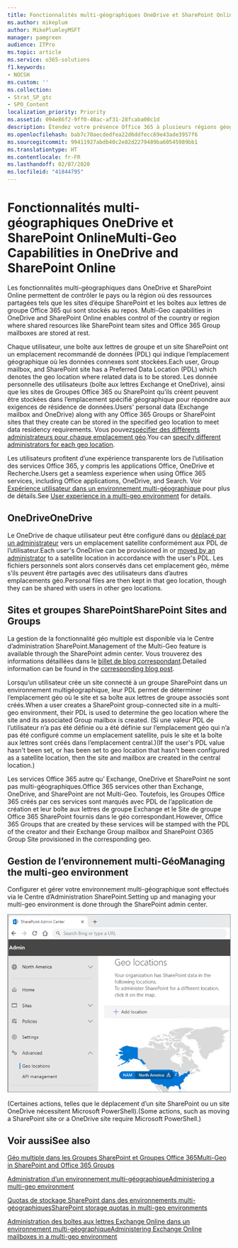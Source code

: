 ```yaml
---
title: Fonctionnalités multi-géographiques OneDrive et SharePoint Online
ms.author: mikeplum
author: MikePlumleyMSFT
manager: pamgreen
audience: ITPro
ms.topic: article
ms.service: o365-solutions
f1.keywords:
- NOCSH
ms.custom: ''
ms.collection:
- Strat_SP_gtc
- SPO_Content
localization_priority: Priority
ms.assetid: 094e86f2-9ff0-40ac-af31-28fcaba00c1d
description: Étendez votre présence Office 365 à plusieurs régions géographiques grâce aux fonctionnalités multi-géographiques dans OneDrive Online.
ms.openlocfilehash: bab7c70aecdedfea22d6ddfecc69e43ade3957f6
ms.sourcegitcommit: 99411927abdb40c2e82d2279489ba60545989bb1
ms.translationtype: HT
ms.contentlocale: fr-FR
ms.lasthandoff: 02/07/2020
ms.locfileid: "41844795"
---
```

# <a name="multi-geo-capabilities-in-onedrive-and-sharepoint-online"></a><span data-ttu-id="d0fb8-103">Fonctionnalités multi-géographiques OneDrive et SharePoint Online</span><span class="sxs-lookup"><span data-stu-id="d0fb8-103">Multi-Geo Capabilities in OneDrive and SharePoint Online</span></span>

<span data-ttu-id="d0fb8-104">Les fonctionnalités multi-géographiques dans OneDrive et SharePoint Online permettent de contrôler le pays ou la région où des ressources partagées tels que les sites d’équipe SharePoint et les boîtes aux lettres de groupe Office 365 qui sont stockés au repos. </span><span class="sxs-lookup"><span data-stu-id="d0fb8-104">Multi-Geo capabilities in OneDrive and SharePoint Online enables control of the country or region where shared resources like SharePoint team sites and Office 365 Group mailboxes are stored at rest.</span></span>

<span data-ttu-id="d0fb8-105">Chaque utilisateur, une boîte aux lettres de groupe et un site SharePoint ont un emplacement recommandé de données (PDL) qui indique l’emplacement géographique où les données connexes sont stockées.</span><span class="sxs-lookup"><span data-stu-id="d0fb8-105">Each user, Group mailbox, and SharePoint site has a Preferred Data Location (PDL) which denotes the geo location where related data is to be stored.</span></span> <span data-ttu-id="d0fb8-106">Les donnée personnelle des utilisateurs (boîte aux lettres Exchange et OneDrive), ainsi que les sites de Groupes Office 365 ou SharePoint qu’ils créent peuvent être stockées dans l’emplacement spécifié géographique pour répondre aux exigences de résidence de données.</span><span class="sxs-lookup"><span data-stu-id="d0fb8-106">Users' personal data (Exchange mailbox and OneDrive) along with any Office 365 Groups or SharePoint sites that they create can be stored in the specified geo location to meet data residency requirements.</span></span> <span data-ttu-id="d0fb8-107">Vous pouvez[spécifier des différents administrateurs pour chaque emplacement géo](add-a-sharepoint-geo-admin.md).</span><span class="sxs-lookup"><span data-stu-id="d0fb8-107">You can [specify different administrators for each geo location](add-a-sharepoint-geo-admin.md).</span></span>

<span data-ttu-id="d0fb8-108">Les utilisateurs profitent d’une expérience transparente lors de l’utilisation des services Office 365, y compris les applications Office, OneDrive et Recherche.</span><span class="sxs-lookup"><span data-stu-id="d0fb8-108">Users get a seamless experience when using Office 365 services, including Office applications, OneDrive, and Search.</span></span> <span data-ttu-id="d0fb8-109">Voir [Expérience utilisateur dans un environnement multi-géographique](multi-geo-user-experience.md) pour plus de détails.</span><span class="sxs-lookup"><span data-stu-id="d0fb8-109">See [User experience in a multi-geo environment](multi-geo-user-experience.md) for details.</span></span>

## <a name="onedrive"></a><span data-ttu-id="d0fb8-110">OneDrive</span><span class="sxs-lookup"><span data-stu-id="d0fb8-110">OneDrive</span></span>

<span data-ttu-id="d0fb8-111">Le OneDrive de chaque utilisateur peut être configuré dans ou [déplacé par un administrateur](move-onedrive-between-geo-locations.md) vers un emplacement satellite conformément aux PDL de l’utilisateur.</span><span class="sxs-lookup"><span data-stu-id="d0fb8-111">Each user's OneDrive can be provisioned in or [moved by an administrator](move-onedrive-between-geo-locations.md) to a satellite location in accordance with the user's PDL.</span></span> <span data-ttu-id="d0fb8-112">Les fichiers personnels sont alors conservés dans cet emplacement géo, même s’ils peuvent être partagés avec des utilisateurs dans d’autres emplacements géo.</span><span class="sxs-lookup"><span data-stu-id="d0fb8-112">Personal files are then kept in that geo location, though they can be shared with users in other geo locations.</span></span>

## <a name="sharepoint-sites-and-groups"></a><span data-ttu-id="d0fb8-113">Sites et groupes SharePoint</span><span class="sxs-lookup"><span data-stu-id="d0fb8-113">SharePoint Sites and Groups</span></span>

<span data-ttu-id="d0fb8-114">La gestion de la fonctionnalité géo multiple est disponible via le Centre d’administration SharePoint.</span><span class="sxs-lookup"><span data-stu-id="d0fb8-114">Management of the Multi-Geo feature is available through the SharePoint admin center.</span></span> <span data-ttu-id="d0fb8-115">Vous trouverez des informations détaillées dans le [ billet de blog correspondant](https://techcommunity.microsoft.com/t5/Office-365-Blog/Now-available-Multi-Geo-in-SharePoint-and-Office-365-Groups/ba-p/263302).</span><span class="sxs-lookup"><span data-stu-id="d0fb8-115">Detailed information can be found in the [corresponding blog post](https://techcommunity.microsoft.com/t5/Office-365-Blog/Now-available-Multi-Geo-in-SharePoint-and-Office-365-Groups/ba-p/263302).</span></span>

<span data-ttu-id="d0fb8-116">Lorsqu’un utilisateur crée un site connecté à un groupe SharePoint dans un environnement multigéographique, leur PDL permet de déterminer l’emplacement géo où le site et sa boîte aux lettres de groupe associés sont créés.</span><span class="sxs-lookup"><span data-stu-id="d0fb8-116">When a user creates a SharePoint group-connected site in a multi-geo environment, their PDL is used to determine the geo location where the site and its associated Group mailbox is created.</span></span> <span data-ttu-id="d0fb8-117">(Si une valeur PDL de l’utilisateur n’a pas été définie ou a été définie sur l’emplacement géo qui n’a pas été configuré comme un emplacement satellite, puis le site et la boîte aux lettres sont créés dans l’emplacement central.)</span><span class="sxs-lookup"><span data-stu-id="d0fb8-117">(If the user's PDL value hasn't been set, or has been set to geo location that hasn't been configured as a satellite location, then the site and mailbox are created in the central location.)</span></span>

<span data-ttu-id="d0fb8-118">Les services Office 365 autre qu’ Exchange, OneDrive et SharePoint ne sont pas multi-géographiques.</span><span class="sxs-lookup"><span data-stu-id="d0fb8-118">Office 365 services other than Exchange, OneDrive, and SharePoint are not Multi-Geo.</span></span> <span data-ttu-id="d0fb8-119">Toutefois, les Groupes Office 365 créés par ces services sont marqués avec PDL de l’application de création et leur boîte aux lettres de groupe Exchange et le Site de groupe Office 365 SharePoint fournis dans le géo correspondant.</span><span class="sxs-lookup"><span data-stu-id="d0fb8-119">However, Office 365 Groups that are created by these services will be stamped with the PDL of the creator and their Exchange Group mailbox and SharePoint O365 Group Site provisioned in the corresponding geo.</span></span> 

## <a name="managing-the-multi-geo-environment"></a><span data-ttu-id="d0fb8-120">Gestion de l’environnement multi-Géo</span><span class="sxs-lookup"><span data-stu-id="d0fb8-120">Managing the multi-geo environment</span></span>

<span data-ttu-id="d0fb8-121">Configurer et gérer votre environnement multi-géographique sont effectués via le Centre d’Administration SharePoint.</span><span class="sxs-lookup"><span data-stu-id="d0fb8-121">Setting up and managing your multi-geo environment is done through the SharePoint admin center.</span></span> 

![Capture d’écran de la page emplacements géo dans le Centre d’Administration SharePoint](media/sharepoint-multi-geo-admin-center.png)

<span data-ttu-id="d0fb8-123">(Certaines actions, telles que le déplacement d’un site SharePoint ou un site OneDrive nécessitent Microsoft PowerShell).</span><span class="sxs-lookup"><span data-stu-id="d0fb8-123">(Some actions, such as moving a SharePoint site or a OneDrive site require Microsoft PowerShell.)</span></span>

## <a name="see-also"></a><span data-ttu-id="d0fb8-124">Voir aussi</span><span class="sxs-lookup"><span data-stu-id="d0fb8-124">See also</span></span>

[<span data-ttu-id="d0fb8-125">Géo multiple dans les Groupes SharePoint et Groupes Office 365</span><span class="sxs-lookup"><span data-stu-id="d0fb8-125">Multi-Geo in SharePoint and Office 365 Groups</span></span>](https://techcommunity.microsoft.com/t5/Office-365-Blog/Now-available-Multi-Geo-in-SharePoint-and-Office-365-Groups/ba-p/263302)

[<span data-ttu-id="d0fb8-126">Administration d’un environnement multi-géographique</span><span class="sxs-lookup"><span data-stu-id="d0fb8-126">Administering a multi-geo environment</span></span>](administering-a-multi-geo-environment.md)

[<span data-ttu-id="d0fb8-127">Quotas de stockage SharePoint dans des environnements multi-géographiques</span><span class="sxs-lookup"><span data-stu-id="d0fb8-127">SharePoint storage quotas in multi-geo environments</span></span>](sharepoint-multi-geo-storage-quota.md)

[<span data-ttu-id="d0fb8-128">Administration des boîtes aux lettres Exchange Online dans un environnement multi-géographique</span><span class="sxs-lookup"><span data-stu-id="d0fb8-128">Administering Exchange Online mailboxes in a multi-geo environment</span></span>](administering-exchange-online-multi-geo.md)
